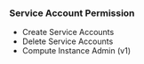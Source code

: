 ### Service Account Permission
* Create Service Accounts
* Delete Service Accounts
* Compute Instance Admin (v1)
